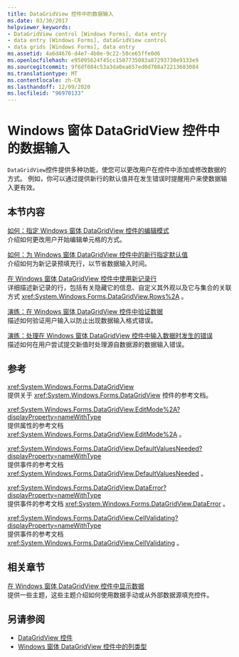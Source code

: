 ```yaml
---
title: DataGridView 控件中的数据输入
ms.date: 03/30/2017
helpviewer_keywords:
- DataGridView control [Windows Forms], data entry
- data entry [Windows Forms], dataGridView control
- data grids [Windows Forms], data entry
ms.assetid: 4a6d4676-d4e7-4b0e-9c22-50ce65ffe0d6
ms.openlocfilehash: e95095624f45cc1507735083a87293730e9133e9
ms.sourcegitcommit: 9f6df084c53a3da0ea657ed0d708a72213683084
ms.translationtype: MT
ms.contentlocale: zh-CN
ms.lasthandoff: 12/09/2020
ms.locfileid: "96970133"
---
```

# <a name="data-entry-in-the-windows-forms-datagridview-control"></a>Windows 窗体 DataGridView 控件中的数据输入
`DataGridView`控件提供多种功能，使您可以更改用户在控件中添加或修改数据的方式。 例如，你可以通过提供新行的默认值并在发生错误时提醒用户来使数据输入更有效。  
  
## <a name="in-this-section"></a>本节内容  
 [如何：指定 Windows 窗体 DataGridView 控件的编辑模式](how-to-specify-the-edit-mode-for-the-windows-forms-datagridview-control.md)  
 介绍如何更改用户开始编辑单元格的方式。  
  
 [如何：为 Windows 窗体 DataGridView 控件中的新行指定默认值](specify-default-values-for-new-rows-in-the-datagrid.md)  
 介绍如何为新记录预填充行，以节省数据输入时间。  
  
 [在 Windows 窗体 DataGridView 控件中使用新记录行](using-the-row-for-new-records-in-the-windows-forms-datagridview-control.md)  
 详细描述新记录的行，包括有关隐藏它的信息、自定义其外观以及它与集合的关联方式 <xref:System.Windows.Forms.DataGridView.Rows%2A> 。  
  
 [演练：在 Windows 窗体 DataGridView 控件中验证数据](walkthrough-validating-data-in-the-windows-forms-datagridview-control.md)  
 描述如何验证用户输入以防止出现数据输入格式错误。  
  
 [演练：处理在 Windows 窗体 DataGridView 控件中输入数据时发生的错误](handling-errors-that-occur-during-data-entry-in-the-datagrid.md)  
 描述如何在用户尝试提交新值时处理源自数据源的数据输入错误。  
  
## <a name="reference"></a>参考  
 <xref:System.Windows.Forms.DataGridView>  
 提供关于 <xref:System.Windows.Forms.DataGridView> 控件的参考文档。  
  
 <xref:System.Windows.Forms.DataGridView.EditMode%2A?displayProperty=nameWithType>  
 提供属性的参考文档 <xref:System.Windows.Forms.DataGridView.EditMode%2A> 。  
  
 <xref:System.Windows.Forms.DataGridView.DefaultValuesNeeded?displayProperty=nameWithType>  
 提供事件的参考文档 <xref:System.Windows.Forms.DataGridView.DefaultValuesNeeded> 。  
  
 <xref:System.Windows.Forms.DataGridView.DataError?displayProperty=nameWithType>  
 提供事件的参考文档 <xref:System.Windows.Forms.DataGridView.DataError> 。  
  
 <xref:System.Windows.Forms.DataGridView.CellValidating?displayProperty=nameWithType>  
 提供事件的参考文档 <xref:System.Windows.Forms.DataGridView.CellValidating> 。  
  
## <a name="related-sections"></a>相关章节  
 [在 Windows 窗体 DataGridView 控件中显示数据](displaying-data-in-the-windows-forms-datagridview-control.md)  
 提供一些主题，这些主题介绍如何使用数据手动或从外部数据源填充控件。  
  
## <a name="see-also"></a>另请参阅

- [DataGridView 控件](datagridview-control-windows-forms.md)
- [Windows 窗体 DataGridView 控件中的列类型](column-types-in-the-windows-forms-datagridview-control.md)
